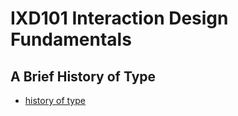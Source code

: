 IXD101 Interaction Design Fundamentals
======================================

A Brief History of Type
----------------
- [history of type](https://csheridan16.github.io/A-Brief-History-of-Type/historyoftype.html)

